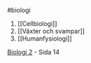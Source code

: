 #biologi

1. [[Cellbiologi]]
2. [[Växter och svampar]]
3. [[Humanfysiologi]]

[Biologi 2](file:///home/johannes/Downloads/Biologi%202%20(Janne%20Karlsson,%20Bengt-Olov%20Molander%20etc.)%20(Z-Library).pdf) - Sida 14